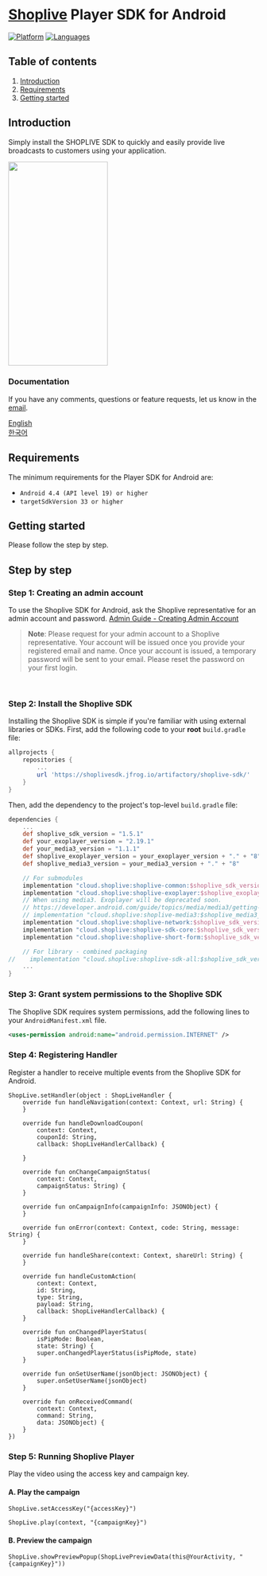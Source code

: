# [Shoplive](https://www.shoplive.cloud/kr) Player SDK for Android

[![Platform](https://img.shields.io/badge/platform-android-orange.svg)](https://github.com/shoplive/android-sdk-sample)
[![Languages](https://img.shields.io/badge/language-kotlin-orange.svg)](https://github.com/shoplive/android-sdk-sample)

## Table of contents

1.  [Introduction](#introduction)
1.  [Requirements](#requirements)
1.  [Getting started](#getting-started)

## Introduction

Simply install the SHOPLIVE SDK to quickly and easily provide live broadcasts to customers using your application.

<image src="doc/images/guide.gif" width="200" height="410"></image>

### Documentation

If you have any comments, questions or feature requests, let us know in the [email](mailto:ask@shoplive.cloud).

[English](https://en.shoplive.guide/docs/shoplive-sdk-for-android)<br />
[한국어](https://docs.shoplive.kr/docs/shoplive-android-sdk)


## Requirements

The minimum requirements for the Player SDK for Android are:

- `Android 4.4 (API level 19) or higher`
- `targetSdkVersion 33 or higher`

## Getting started

Please follow the step by step. <br />

## Step by step

### Step 1: Creating an admin account

To use the Shoplive SDK for Android, ask the Shoplive representative for an admin account and password. [Admin Guide - Creating Admin Account](https://en.shoplive.guide/docs/admin-account)

> **Note**: Please request for your admin account to a Shoplive representative. Your account will be issued once you provide your registered email and name. Once your account is issued, a temporary password will be sent to your email. Please reset the password on your first login.

<br />

### Step 2: Install the Shoplive SDK

Installing the Shoplive SDK is simple if you're familiar with using external libraries or SDKs. First, add the following code to your **root** `build.gradle` file:

```gradle
allprojects {
    repositories {
        ...
        url 'https://shoplivesdk.jfrog.io/artifactory/shoplive-sdk/'
    }
}
```
Then, add the dependency to the project's top-level `build.gradle` file:

```gradle
dependencies {
    ...
    def shoplive_sdk_version = "1.5.1"
    def your_exoplayer_version = "2.19.1"
    def your_media3_version = "1.1.1"
    def shoplive_exoplayer_version = your_exoplayer_version + "." + "8"
    def shoplive_media3_version = your_media3_version + "." + "8"

    // For submodules
    implementation "cloud.shoplive:shoplive-common:$shoplive_sdk_version" // must required
    implementation "cloud.shoplive:shoplive-exoplayer:$shoplive_exoplayer_version" // must required
    // When using media3. Exoplayer will be deprecated soon.
    // https://developer.android.com/guide/topics/media/media3/getting-started/migration-guide
    // implementation "cloud.shoplive:shoplive-media3:$shoplive_media3_version"
    implementation "cloud.shoplive:shoplive-network:$shoplive_sdk_version" // must required
    implementation "cloud.shoplive:shoplive-sdk-core:$shoplive_sdk_version" // for live player
    implementation "cloud.shoplive:shoplive-short-form:$shoplive_sdk_version" // for short-form player

    // For library - combined packaging
//    implementation "cloud.shoplive:shoplive-sdk-all:$shoplive_sdk_version" // live + short-form
    ...
}
```

### Step 3: Grant system permissions to the Shoplive SDK

The Shoplive SDK requires system permissions, add the following lines to your `AndroidManifest.xml` file.

```xml
<uses-permission android:name="android.permission.INTERNET" />
```

### Step 4: Registering Handler

Register a handler to receive multiple events from the Shoplive SDK for Android. <br />

```
ShopLive.setHandler(object : ShopLiveHandler {
    override fun handleNavigation(context: Context, url: String) {
    }

    override fun handleDownloadCoupon(
        context: Context,
        couponId: String,
        callback: ShopLiveHandlerCallback) {

    }

    override fun onChangeCampaignStatus(
        context: Context, 
        campaignStatus: String) {
    }

    override fun onCampaignInfo(campaignInfo: JSONObject) {
    }

    override fun onError(context: Context, code: String, message: String) {
    }

    override fun handleShare(context: Context, shareUrl: String) {
    }

    override fun handleCustomAction(
        context: Context, 
        id: String, 
        type: String, 
        payload: String,
        callback: ShopLiveHandlerCallback) {
    }

    override fun onChangedPlayerStatus(
        isPipMode: Boolean, 
        state: String) {
        super.onChangedPlayerStatus(isPipMode, state)
    }

    override fun onSetUserName(jsonObject: JSONObject) {
        super.onSetUserName(jsonObject)
    }

    override fun onReceivedCommand(
        context: Context, 
        command: String, 
        data: JSONObject) {
    }
})
```

### Step 5: Running Shoplive Player

Play the video using the access key and campaign key.


#### A. Play the campaign

```
ShopLive.setAccessKey("{accessKey}")

ShopLive.play(context, "{campaignKey}") 
```

#### B. Preview the campaign

```
ShopLive.showPreviewPopup(ShopLivePreviewData(this@YourActivity, "{campaignKey}"))
```